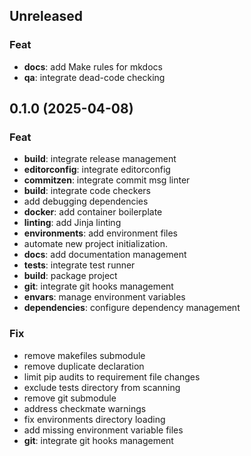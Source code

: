 ## Unreleased

### Feat

- **docs**: add Make rules for mkdocs
- **qa**: integrate dead-code checking

## 0.1.0 (2025-04-08)

### Feat

- **build**:  integrate release management
- **editorconfig**: integrate editorconfig
- **commitzen**: integrate commit msg linter
- **build**: integrate code checkers
- add debugging dependencies
- **docker**: add container boilerplate
- **linting**: add Jinja linting
- **environments**: add environment files
- automate new project initialization.
- **docs**: add documentation management
- **tests**: integrate test runner
- **build**: package project
- **git**: integrate git hooks management
- **envars**: manage environment variables
- **dependencies**: configure dependency management

### Fix

- remove makefiles submodule
- remove duplicate declaration
- limit pip audits to requirement file changes
- exclude tests directory from scanning
- remove git submodule
- address checkmate warnings
- fix environments directory loading
- add missing environment variable files
- **git**: integrate git hooks management
